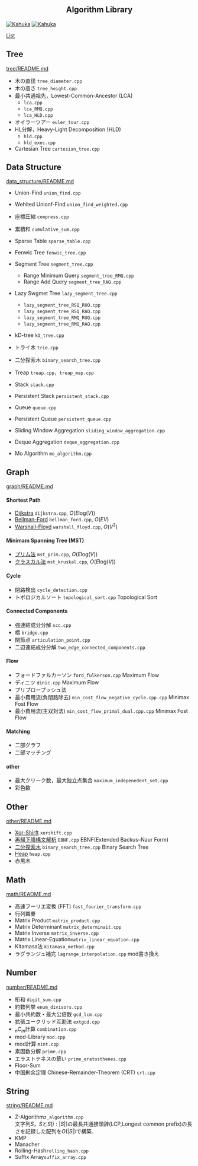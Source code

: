 
<h2 align="center">Algorithm Library</h2>
<p align="center"> </p>

[![Kahuka](https://img.shields.io/endpoint?url=https%3A%2F%2Fatcoder-badges.now.sh%2Fapi%2Fatcoder%2Fjson%2FKahuka)](https://atcoder.jp/users/Kahuka)
[![Kahuka](https://img.shields.io/endpoint?url=https%3A%2F%2Fatcoder-badges.now.sh%2Fapi%2Fcodeforces%2Fjson%2FKahuka)](https://codeforces.com/profile/Kahuka)

    
        
[List](./docs/index.md)

## Tree
[tree/README.md](./tree/README.md)
 
- 木の直径 `tree_diameter.cpp`
- 木の高さ `tree_height.cpp`
- 最小共通祖先，Lowest-Common-Ancestor (LCA) 
    - `lca.cpp`
    - `lca_RMQ.cpp`
    - `lca_HLD.cpp`
- オイラーツアー `euler_tour.cpp`
- HL分解，Heavy-Light Decomposition (HLD)   
    - `hld.cpp` 
    - `hld_exec.cpp` 
- Cartesian Tree `cartesian_tree.cpp`


## Data Structure
[data_structure/README.md](./data_structure/README.md)

- Union-Find  `union_find.cpp`
- Wehited Unionf-Find `union_find_weighted.cpp`

- 座標圧縮 `compress.cpp`
- 累積和 `cumulative_sum.cpp`


- Sparse Table `sparse_table.cpp`


- Fenwic Tree `fenwic_tree.cpp`   

- Segment Tree  `segment_tree.cpp`
    - Range Minimum Query  `segment_tree_RMQ.cpp`
    - Range Add Query  `segment_tree_RAQ.cpp`
    
- Lazy Swgmet Tree `lazy_segment_tree.cpp`
    - `lazy_segment_tree_RSQ_RUQ.cpp`
    - `lazy_segment_tree_RSQ_RAQ.cpp`
    - `lazy_segment_tree_RMQ_RUQ.cpp`
    - `lazy_segment_tree_RMQ_RAQ.cpp`

- kD-tree `kD_tree.cpp`
- トライ木 `trie.cpp`

- 二分探索木 `binary_search_tree.cpp`
- Treap `treap.cpp`，`treap_map.cpp`
- Stack `stack.cpp`
- Persistent Stack `persistent_stack.cpp`
- Queue `queue.cpp`
- Persistent Queue `persistent_queue.cpp`

- Sliding Window Aggregation `sliding_window_aggregation.cpp`
- Deque Aggregation `deque_aggregation.cpp`

- Mo Algorithm `mo_algorithm.cpp`


## Graph
[graph/README.md](./graph/README.md)

#### Shortest Path
- [Dijkstra](./dijkstra.cpp)  `dijkstra.cpp`, $O(E\text{log}(V))$ 
- [Bellman-Ford](./bellman_ford.cpp) `bellman_ford.cpp`, $O(EV)$ 
- [Warshall-Floyd](./warshall_floyd.cpp)  `warshall_floyd.cpp`, $O(V^3)$ 


#### Minimam Spanning Tree (MST)
- [プリム法](./mst_prim.cpp) `mst_prim.cpp`, $O(E\text{log}(V))$ 
- [クラスカル法](./mst_kruskal.cpp) `mst_kruskal.cpp`, $O(E\text{log}(V))$     

#### Cycle
- 閉路検出 `cycle_detection.cpp`
- トポロジカルソート `topological_sort.cpp` Topological Sort

#### Connected Components
- 強連結成分分解 `scc.cpp`
- 橋 `bridge.cpp`
- 関節点 `articulation_point.cpp`
- 二辺連結成分分解 `two_edge_connected_components.cpp`

#### Flow
- フォードファルカーソン `ford_fulkerson.cpp` Maximum Flow 
- ディニツ `dinic.cpp` Maximum Flow 
- プリプロープッシュ法
- 最小費用流(負閉路除去) `min_cost_flow_negative_cycle.cpp.cpp` Minimax Fost Flow
- 最小費用流(主双対法) `min_cost_flow_primal_dual.cpp.cpp` Minimax Fost Flow


#### Matching
- 二部グラフ
- 二部マッチング

#### other
- 最大クリーク数，最大独立点集合 `maximum_indepenedent_set.cpp`
- 彩色数


## Other
[other/README.md](./other/README.md)
  
- [Xor-Shirft](./xorshift.cpp) `xorshift.cpp`
- [再帰下降構文解析](./EBNF.cpp) `EBNF.cpp` EBNF(Extended Backus–Naur Form)
- [二分探索木](./binary_search_tree.cpp) `binary_search_tree.cpp` Binary Search Tree 
- [Heap](./heap.cpp) `heap.cpp`
- 赤黒木


## Math
[math/README.md](./math/README.md)
  
- 高速フーリエ変換 (FFT) `fast_fourier_transform.cpp`
- 行列冪乗 
- Matrix Product `matrix_product.cpp`
- Matrix Determinant `matrix_determinait.cpp`
- Matrix Inverse `matrix_inverse.cpp` 
- Matrix Linear-Equation`matrix_linear_equation.cpp`
- Kitamasa法 `kitamasa_method.cpp`
- ラグランジュ補完 `lagrange_interpolation.cpp` mod書き換え


## Number
[number/README.md](./number/README.md)
  
- 桁和 `digit_sum.cpp`  
- 約数列挙  `enum_divisors.cpp`  
- 最小共約数・最大公倍数  `gcd_lcm.cpp`  
- 拡張ユークリッド互助法 `extgcd.cpp`  
- $_nC_m$計算 `combination.cpp`
- mod-Library  `mod.cpp`
- mod計算 `mint.cpp`
- 素因数分解  `prime.cpp`  
- エラストテネスの篩い `prime_eratosthenes.cpp`
- Floor-Sum
- 中国剰余定理 Chinese-Remainder-Theorem (CRT) `crt.cpp`  

 


## String
[string/README.md](./string/README.md)

- Z-Algorithm`z_algorithm.cpp`     
文字列$S$，$S$と$S[i:|S|]$の最長共通接頭辞(LCP,Longest common prefix)の長さを記録した配列を$O(|S|)$で構築．
- KMP
- Manacher
- Rolling-Hash`rolling_hash.cpp`  
- Suffix Array`suffix_array.cpp`





